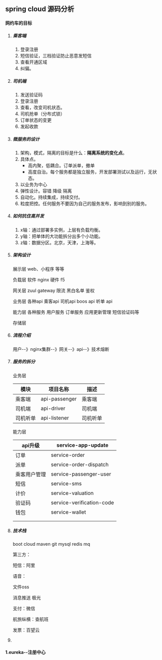 ## spring cloud 源码分析

#### 网约车的目标

1. ##### 乘客端

   1. 登录注册
   2. 短信验证，三档验证防止恶意发短信
   3. 查看开通区域
   4. 纠偏。

2. ##### 司机端

   1. 发送验证码
   2. 登录注册
   3. 查看，改变司机状态。
   4. 司机抢单（分布式锁）
   5. 订单状态的变更
   6. 发起收款

3. ##### 微服务的设计

   1. 架构，模式，隔离的目标是什么：**隔离系统的变化点**。
   2. 具体点。
      - 高内聚，低耦合。订单派单，撤单
      - 高度自治。每个服务都是独立服务，开发部署测试以及运行，无状态。
   3. 以业务为中心
   4. 弹性设计。容错 降级 隔离
   5. 自动化。持续集成，持续交付。
   6. 粒度把控。任何服务不要因为自己的服务发布，影响到别的服务。

4. ##### 如何抗住高并发

   1. x轴：通过部署多实例，上层有负载均衡。
   2. y轴：把单体的大功能拆分出多个小功能。
   3. z轴：数据分区。北京，天津，上海等。
   
5. ##### 架构设计

   展示层   web、小程序 等等

   负载层   软件  nginx  硬件 f5

   网关层   zuul gateway  限流 黑白名单 鉴权

   业务层   各种api 乘客api  司机api boos api 听单 api

   能力层   各种服务 用户服务 订单服务 应用更新管理  短信验证码等

   存储层   
   
6. ##### 流程介绍

   用户--》nginx集群--》网关--》api--》技术熔断

7. ##### 服务的拆分

   业务层

   | 模块     | 项目名称      | 描述     |
   | -------- | ------------- | -------- |
   | 乘客端   | api-passenger | 乘客端   |
   | 司机端   | api-driver    | 司机端   |
   | 司机听单 | api-listener  | 司机听单 |

   能力层

   | api升级      | service-app-update        |
   | ------------ | ------------------------- |
   | 订单         | service-order             |
   | 派单         | service-order-dispatch    |
   | 乘客用户管理 | service-passenger-user    |
   | 短信         | service-sms               |
   | 计价         | service-valuation         |
   | 验证码       | service-verification-code |
   | 钱包         | service-wallet            |
   |              |                           |
   |              |                           |

   

8. ##### 技术栈

   boot cloud maven git  mysql  redis mq

   第三方：

   短信：阿里

   语音：

   文件oss

   消息推送 极光

   支付：微信

   航旅纵横：查航班

   发票：百望云

9.   

#### 1.eureka--注册中心

